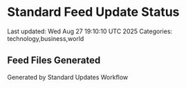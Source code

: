 # Standard Feed Update Status
Last updated: Wed Aug 27 19:10:10 UTC 2025
Categories: technology,business,world

## Feed Files Generated

Generated by Standard Updates Workflow
